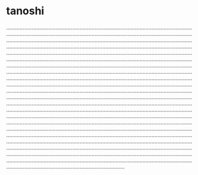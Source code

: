 # tanoshi
.......................................................................................................................................................................................................................................................................................................................................................................................................................................................................................................................................................................................................................................................................................................................................................................................................................................................................................................................................................................................................................................................................................................................................................................................................................................................................................................................................................................................................................................................................................................................................................................................................................................................................................................................................................................................................................................................................................................................................................................................................................................................................................................................................................................................................................................................................................................................................................................................................................................................................................................................................................................................................................................................................................................................................................................................................................................................................................................................
